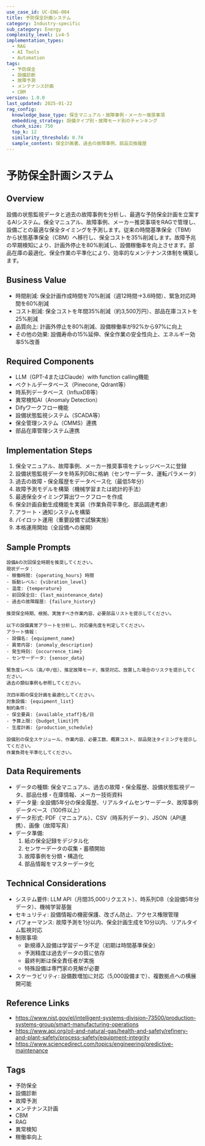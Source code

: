 ```yaml
---
use_case_id: UC-ENG-004
title: 予防保全計画システム
category: Industry-specific
sub_category: Energy
complexity_level: Lv4-5
implementation_types:
  - RAG
  - AI Tools
  - Automation
tags:
  - 予防保全
  - 設備診断
  - 故障予測
  - メンテナンス計画
  - CBM
version: 1.0.0
last_updated: 2025-01-22
rag_config:
  knowledge_base_type: 保全マニュアル・故障事例・メーカー推奨事項
  embedding_strategy: 設備タイプ別・故障モード別のチャンキング
  chunk_size: 750
  top_k: 12
  similarity_threshold: 0.74
  sample_content: 保全計画書、過去の故障事例、部品交換履歴
---
```


# 予防保全計画システム

## Overview

設備の状態監視データと過去の故障事例を分析し、最適な予防保全計画を立案するAIシステム。保全マニュアル、故障事例、メーカー推奨事項をRAGで管理し、設備ごとの最適な保全タイミングを予測します。従来の時間基準保全（TBM）から状態基準保全（CBM）へ移行し、保全コストを35%削減します。故障予兆の早期検知により、計画外停止を80%削減し、設備稼働率を向上させます。部品在庫の最適化、保全作業の平準化により、効率的なメンテナンス体制を構築します。

## Business Value

- 時間削減: 保全計画作成時間を70%削減（週12時間→3.6時間）、緊急対応時間を60%削減
- コスト削減: 保全コストを年間35%削減（約3,500万円）、部品在庫コストを25%削減
- 品質向上: 計画外停止を80%削減、設備稼働率が92%から97%に向上
- その他の効果: 設備寿命の15%延伸、保全作業の安全性向上、エネルギー効率5%改善

## Required Components

- LLM（GPT-4またはClaude）with function calling機能
- ベクトルデータベース（Pinecone, Qdrant等）
- 時系列データベース（InfluxDB等）
- 異常検知AI（Anomaly Detection）
- Difyワークフロー機能
- 設備状態監視システム（SCADA等）
- 保全管理システム（CMMS）連携
- 部品在庫管理システム連携

## Implementation Steps

1. 保全マニュアル、故障事例、メーカー推奨事項をナレッジベースに登録
2. 設備状態監視データを時系列DBに格納（センサーデータ、運転パラメータ）
3. 過去の故障・保全履歴をデータベース化（最低5年分）
4. 故障予測モデルを構築（機械学習または統計的手法）
5. 最適保全タイミング算出ワークフローを作成
6. 保全計画自動生成機能を実装（作業負荷平準化、部品調達考慮）
7. アラート・通知システムを構築
8. パイロット運用（重要設備で試験実施）
9. 本格運用開始（全設備への展開）

## Sample Prompts

```
設備Aの次回保全時期を推奨してください。
現状データ：
- 稼働時間: {operating_hours} 時間
- 振動レベル: {vibration_level}
- 温度: {temperature}
- 前回保全日: {last_maintenance_date}
- 過去の故障履歴: {failure_history}

推奨保全時期、根拠、実施すべき作業内容、必要部品リストを提示してください。
```

```
以下の設備異常アラートを分析し、対応優先度を判定してください。
アラート情報：
- 設備名: {equipment_name}
- 異常内容: {anomaly_description}
- 発生時刻: {occurrence_time}
- センサーデータ: {sensor_data}

緊急度レベル（高/中/低）、推定故障モード、推奨対応、放置した場合のリスクを提示してください。
過去の類似事例も参照してください。
```

```
次四半期の保全計画を最適化してください。
対象設備: {equipment_list}
制約条件:
- 保全要員: {available_staff}名/日
- 予算上限: {budget_limit}円
- 生産計画: {production_schedule}

設備別の保全スケジュール、作業内容、必要工数、概算コスト、部品発注タイミングを提示してください。
作業負荷を平準化してください。
```

## Data Requirements

- データの種類: 保全マニュアル、過去の故障・保全履歴、設備状態監視データ、部品仕様・在庫情報、メーカー技術資料
- データ量: 全設備5年分の保全履歴、リアルタイムセンサーデータ、故障事例データベース（100件以上）
- データ形式: PDF（マニュアル）、CSV（時系列データ）、JSON（API連携）、画像（故障写真）
- データ準備:
  1. 紙の保全記録をデジタル化
  2. センサーデータの収集・蓄積開始
  3. 故障事例を分類・構造化
  4. 部品情報をマスターデータ化

## Technical Considerations

- システム要件: LLM API（月間35,000リクエスト）、時系列DB（全設備5年分データ）、機械学習基盤
- セキュリティ: 設備情報の機密保護、改ざん防止、アクセス権限管理
- パフォーマンス: 故障予測を1分以内、保全計画生成を10分以内、リアルタイム監視対応
- 制限事項:
  - 新規導入設備は学習データ不足（初期は時間基準保全）
  - 予測精度は過去データの質に依存
  - 最終判断は保全責任者が実施
  - 特殊設備は専門家の見解が必要
- スケーラビリティ: 設備数増加に対応（5,000設備まで）、複数拠点への横展開可能

## Reference Links

- https://www.nist.gov/el/intelligent-systems-division-73500/production-systems-group/smart-manufacturing-operations
- https://www.api.org/oil-and-natural-gas/health-and-safety/refinery-and-plant-safety/process-safety/equipment-integrity
- https://www.sciencedirect.com/topics/engineering/predictive-maintenance

## Tags

- 予防保全
- 設備診断
- 故障予測
- メンテナンス計画
- CBM
- RAG
- 異常検知
- 稼働率向上
